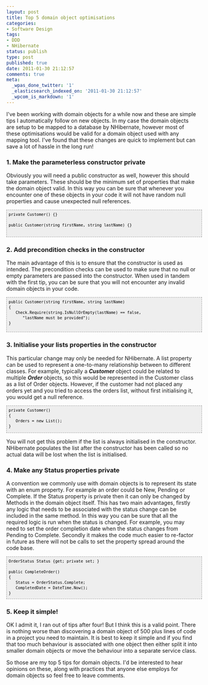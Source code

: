 ```yaml
---
layout: post
title: Top 5 domain object optimisations
categories:
- Software Design
tags:
- DDD
- NHibernate
status: publish
type: post
published: true
date: 2011-01-30 21:12:57
comments: true
meta:
  _wpas_done_twitter: '1'
  _elasticsearch_indexed_on: '2011-01-30 21:12:57'
  _wpcom_is_markdown: '1'
---
```

<div>I've been working with domain objects for a while now and these are simple tips I automatically follow on new objects. In my case the domain objects are setup to be mapped to a database by NHibernate, however most of these optimisations would be valid for a domain object used with any mapping tool.   I've found that these changes are quick to implement but can save a lot of hassle in the long run!</div>

<h3>1. Make the parameterless constructor private</h3>

Obviously you will need a public constructor as well, however this should take parameters. These should be the minimum set of properties that make the domain object valid. In this way you can be sure that whenever you encounter one of these objects in your code it will not have random null properties and cause unexpected null references.

<pre style="background-color:#eeeeee;border:1px dashed #999999;color:black;font-family:andale mono, lucida console, monaco, fixed, monospace;font-size:12px;height:60px;line-height:14px;overflow:auto;width:100%;padding:5px;"><code>private Customer() {}

public Customer(string firstName, string lastName) {}
</code></pre>

<h3>2. Add precondition checks in the constructor</h3>

The main advantage of this is to ensure that the constructor is used as intended. The precondition checks can be used to make sure that no null or empty parameters are passed into the constructor. When used in tandem with the first tip, you can be sure that you will not encounter any invalid domain objects in your code.

<pre style="background-color:#eeeeee;border:1px dashed #999999;color:black;font-family:andale mono, lucida console, monaco, fixed, monospace;font-size:12px;height:80px;line-height:14px;overflow:auto;width:100%;padding:5px;"><code>public Customer(string firstName, string lastName)
{
   Check.Require(string.IsNullOrEmpty(lastName) == false,
      "lastName must be provided");
}</code></pre>

<h3>3. Initialise your lists properties in the constructor</h3>

This particular change may only be needed for NHibernate. A list property can be used to represent a one-to-many relationship between to different classes. For example, typically a  <em><strong>Customer </strong></em>object could be related to multiple  <em><strong>Order </strong></em>objects, so this would be represented in the Customer class as a list of Order objects. However, if the customer had not placed any orders yet and you tried to access the orders list, without first initialising it, you would get a null reference.

<pre style="background-color:#eeeeee;border:1px dashed #999999;color:black;font-family:andale mono, lucida console, monaco, fixed, monospace;font-size:12px;height:60px;line-height:14px;overflow:auto;width:100%;padding:5px;"><code>private Customer()
{
   Orders = new List();
}</code></pre>

You will not get this problem if the list is always initialised in the constructor. NHibernate populates the list after the constructor has been called so no actual data will be lost when the list is initialised.

<h3>4. Make any Status properties private</h3>

A convention we commonly use with domain objects is to represent its state with an enum property. For example an order could be New, Pending or Complete. If the Status property is private then it can only be changed by Methods in the domain object itself. This has two main advantages, firstly any logic that needs to be associated with the status change can be included in the same method. In this way you can be sure that all the required logic is run when the status is changed. For example, you may need to set the order completion date when the status changes from Pending to Complete.   Secondly it makes the code much easier to re-factor in future as there will not be calls to set the property spread around the code base.

<pre style="background-color:#eeeeee;border:1px dashed #999999;color:black;font-family:andale mono, lucida console, monaco, fixed, monospace;font-size:12px;height:100px;line-height:14px;overflow:auto;width:100%;padding:5px;"><code>OrderStatus Status {get; private set; }

public CompleteOrder()
{
   Status = OrderStatus.Complete;
   CompletedDate = DateTime.Now();
}</code></pre>

<h3>5. Keep it simple!</h3>

OK I admit it, I ran out of tips after four! But I think this is a valid point. There is nothing worse than discovering a domain object of 500 plus lines of code in a project you need to maintain. It is best to keep it simple and if you find that too much behaviour is associated with one object then either split it into smaller domain objects or move the behaviour into a separate service class.

So those are my top 5 tips for domain objects. I'd be interested to hear opinions on these, along with  practices  that anyone else employs for domain objects so feel free to leave comments.
